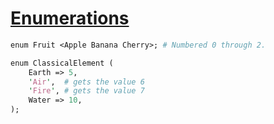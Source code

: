 [1]: https://rosettacode.org/wiki/Enumerations

# [Enumerations][1]



```perl
enum Fruit <Apple Banana Cherry>; # Numbered 0 through 2.

enum ClassicalElement (
    Earth => 5,
    'Air',  # gets the value 6
    'Fire', # gets the value 7
    Water => 10,
);
```
